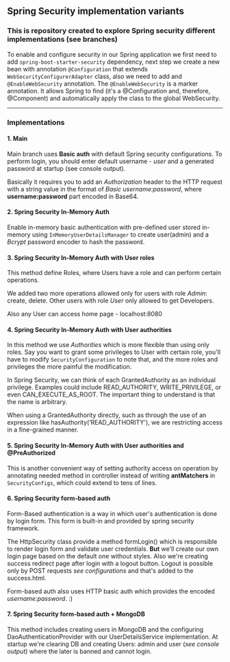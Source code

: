 ## Spring Security implementation variants
### This is repository created to explore Spring security different implementations (see branches)

To enable and configure security in our Spring application we first need to add `spring-boot-starter-security` dependency, next step we create a new bean with annotation `@Configuration` that extends `WebSecurityConfigurerAdapter` class, also we need to add and `@EnableWebSecurity` annotation. The `@EnableWebSecurity` is a marker annotation. It allows Spring to find (it's a @Configuration and, therefore, @Component) and automatically apply the class to the global WebSecurity.

---
### Implementations
#### 1. Main
Main branch uses **Basic auth** with default Spring security configurations. To perform login, you should enter default username - *user*
 and a generated password at startup (see console output).
 
 Basically it requires you to add an *Authorization* header to the HTTP request with a string value 
in the format of *Basic username:password*, where **username:password** part encoded in Base64.

#### 2. Spring Security In-Memory Auth
Enable in-memory basic authentication with pre-defined user stored in-memory using `InMemoryUserDetailsManager` to create user(admin) and a *Bcrypt* password encoder to hash the password.

#### 3. Spring Security In-Memory Auth with User roles
This method define Roles, where Users have a role and can perform certain operations.

We added two more operations allowed only for users with role *Admin*: create, delete.
Other users with role *User* only allowed to get Developers. 

Also any User can access home page - localhost:8080 

#### 4. Spring Security In-Memory Auth with User authorities
In this method we use *Authorities* which is more flexible than using only roles. Say you want to grant some privileges to User with certain role, you'll have to modify `SecurityConfiguration` to note that, and the more roles and privileges the more painful the modification.

In Spring Security, we can think of each GrantedAuthority as an individual privilege. Examples could include READ_AUTHORITY, WRITE_PRIVILEGE, or even CAN_EXECUTE_AS_ROOT. The important thing to understand is that the name is arbitrary.

When using a GrantedAuthority directly, such as through the use of an expression like hasAuthority(‘READ_AUTHORITY'), we are restricting access in a fine-grained manner.

#### 5. Spring Security In-Memory Auth with User authorities and @PreAuthorized
 This is another convenient way of setting authority access on operation by annotating needed method in controller instead of writing **antMatchers** in `SecurityConfigs`, which could extend to tens of lines.
 
#### 6. Spring Security form-based auth
Form-Based authentication is a way in which user's authentication is done by login form. This form is built-in and provided by spring security framework.

The HttpSecurity class provide a method formLogin() which is responsible to render login form and validate user credentials. **But** we'll create our own login page based on the default one without styles. Also we're creating success redirect page after login with a logout button. 
Logout is possible only by POST requests *see configurations* and that's added to the success.html.

Form-based auth also uses HTTP basic auth which provides the encoded *username:password*. :)

#### 7. Spring Security form-based auth + MongoDB
This method includes creating users in MongoDB and the configuring DaoAuthenticationProvider with our UserDetailsService implementation.
At startup we're clearing DB and creating Users: admin and user (*see console output*) where the later is banned and cannot login.